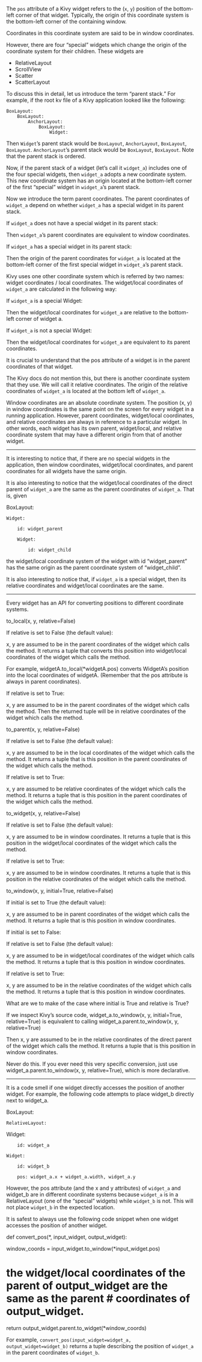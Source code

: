 The `pos` attribute of a Kivy widget refers to the (`x`, `y`) position of the bottom-left corner of that widget. Typically, the origin of this coordinate system is the bottom-left corner of the containing window. 

Coordinates in this coordinate system are said to be in window coordinates. 

However, there are four “special” widgets which change the origin of the coordinate system for their children. These widgets are 

 - RelativeLayout 
 - ScrollView 
 - Scatter 
 - ScatterLayout 

To discuss this in detail, let us introduce the term “parent stack.” For example, if the root kv file of a Kivy application looked like the following: 

```kvlang
BoxLayout: 
    BoxLayout: 
        AnchorLayout: 
            BoxLayout: 
                Widget: 
```
 

Then `Widget`’s parent stack would be `BoxLayout`, `AnchorLayout`, `BoxLayout`, `BoxLayout`. `AnchorLayout`’s parent stack would be `BoxLayout`, `BoxLayout`. Note that the parent stack is ordered. 

Now, if the parent stack of a widget (let’s call it `widget_a`) includes one of the four special widgets, then `widget_a` adopts a new coordinate system. This new coordinate system has an origin located at the bottom-left corner of the first “special” widget in `widget_a`’s parent stack. 

Now we introduce the term parent coordinates. The parent coordinates of `widget_a` depend on whether `widget_a` has a special widget in its parent stack.  

If `widget_a` does not have a special widget in its parent stack: 

Then `widget_a`’s parent coordinates are equivalent to window coordinates. 

If `widget_a` has a special widget in its parent stack: 

Then the origin of the parent coordinates for `widget_a` is located at the bottom-left corner of the first special widget in `widget_a`’s parent stack. 

Kivy uses one other coordinate system which is referred by two names: widget coordinates / local coordinates. The widget/local coordinates of `widget_a` are calculated in the following way: 

If `widget_a` is a special Widget: 

Then the widget/local coordinates for `widget_a` are relative to the bottom-left corner of widget a. 

If `widget_a` is not a special Widget: 

Then the widget/local coordinates for `widget_a` are equivalent to its parent coordinates. 

It is crucial to understand that the pos attribute of a widget is in the parent coordinates of that widget. 

 

The Kivy docs do not mention this, but there is another coordinate system that they use. We will call it relative coordinates. The origin of the relative coordinates of `widget_a` is located at the bottom left of `widget_a`. 

Window coordinates are an absolute coordinate system. The position (x, y) in window coordinates is the same point on the screen for every widget in a running application. However, parent coordinates, widget/local coordinates, and relative coordinates are always in reference to a particular widget. In other words, each widget has its own parent, widget/local, and relative coordinate system that may have a different origin from that of another widget. 

 

--- 

 

It is interesting to notice that, if there are no special widgets in the application, then window coordinates, widget/local coordinates, and parent coordinates for all widgets have the same origin. 

 

It is also interesting to notice that the widget/local coordinates of the direct parent of `widget_a` are the same as the parent coordinates of `widget_a`. That is, given 

BoxLayout: 

	Widget: 

		id: widget_parent 

		Widget: 

			id: widget_child 

the widget/local coordinate system of the widget with id “widget_parent” has the same origin as the parent coordinate system of “widget_child”. 

 

It is also interesting to notice that, if `widget_a` is a special widget, then its relative coordinates and widget/local coordinates are the same. 

 

--- 

 

Every widget has an API for converting positions to different coordinate systems. 

 

to_local(x, y, relative=False) 

If relative is set to False (the default value): 

x, y are assumed to be in the parent coordinates of the widget which calls the method. It returns a tuple that converts this position into widget/local coordinates of the widget which calls the method. 
 
For example, widgetA.to_local(*widgetA.pos) converts WidgetA’s position into the local coordinates of widgetA. (Remember that the pos attribute is always in parent coordinates). 

If relative is set to True: 

x, y are assumed to be in the parent coordinates of the widget which calls the method. Then the returned tuple will be in relative coordinates of the widget which calls the method. 

 

to_parent(x, y, relative=False) 

If relative is set to False (the default value): 

x, y are assumed to be in the local coordinates of the widget which calls the method. It returns a tuple that is this position in the parent coordinates of the widget which calls the method. 

If relative is set to True: 

x, y are assumed to be relative coordinates of the widget which calls the method. It returns a tuple that is this position in the parent coordinates of the widget which calls the method. 

 

to_widget(x, y, relative=False) 

If relative is set to False (the default value): 

x, y are assumed to be in window coordinates. It returns a tuple that is this position in the widget/local coordinates of the widget which calls the method. 

If relative is set to True: 

x, y are assumed to be in window coordinates. It returns a tuple that is this position in the relative coordinates of the widget which calls the method. 

 

to_window(x, y, initial=True, relative=False) 

If initial is set to True (the default value): 

x, y are assumed to be in parent coordinates of the widget which calls the method. It returns a tuple that is this position in window coordinates. 

If initial is set to False: 

If relative is set to False (the default value): 

x, y are assumed to be in widget/local coordinates of the widget which calls the method. It returns a tuple that is this position in window coordinates. 

If relative is set to True: 

x, y are assumed to be in the relative coordinates of the widget which calls the method. It returns a tuple that is this position in window coordinates. 

What are we to make of the case where initial is True and relative is True? 

If we inspect Kivy’s source code, widget_a.to_window(x, y, initial=True, relative=True) is equivalent to calling widget_a.parent.to_window(x, y, relative=True) 

Then x, y are assumed to be in the relative coordinates of the direct parent of the widget which calls the method. It returns a tuple that is this position in window coordinates. 

Never do this. If you ever need this very specific conversion, just use widget_a.parent.to_window(x, y, relative=True), which is more declarative. 

 

--- 

 

It is a code smell if one widget directly accesses the position of another widget. For example, the following code attempts to place widget_b directly next to widget_a. 

 

BoxLayout: 

	RelativeLayout: 

Widget: 

		id: widget_a 

	Widget: 

		id: widget_b 

		pos: widget_a.x + widget_a.width, widget_a.y 

 

However, the pos attribute (and the x and y attributes) of `widget_a` and widget_b are in different coordinate systems because `widget_a` is in a RelativeLayout (one of the “special” widgets) while `widget_b` is not. This will not place `widget_b` in the expected location. 

It is safest to always use the following code snippet when one widget accesses the position of another widget. 

def convert_pos(*, input_widget, output_widget):  

window_coords = input_widget.to_window(*input_widget.pos) 

 

# the widget/local coordinates of the parent of output_widget are the same as the parent 		# coordinates of output_widget. 

return output_widget.parent.to_widget(*window_coords) 

 

For example, `convert_pos(input_widget=widget_a, output_widget=widget_b)` returns a tuple describing the position of `widget_a` in the parent coordinates of `widget_b`. 
